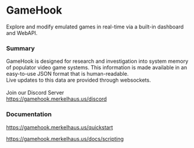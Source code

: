 # GameHook
Explore and modify emulated games in real-time via a built-in dashboard and WebAPI.

### Summary
GameHook is designed for research and investigation into system memory
of populator video game systems. This information is made available
in an easy-to-use JSON format that is human-readable. \
Live updates to this data are provided through websockets.
 \
 \
Join our Discord Server \
https://gamehook.merkelhaus.us/discord

### Documentation
https://gamehook.merkelhaus.us/quickstart

https://gamehook.merkelhaus.us/docs/scripting
